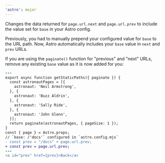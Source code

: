 ```yaml
---
'astro': major
---
```


Changes the data returned for `page.url.next` and `page.url.prev` to include the value set for `base` in your Astro config. 

Previously, you had to manually prepend your configured value for `base` to the URL path.  Now, Astro automatically includes your `base` value in `next` and `prev` URLs.

If you are using the `paginate()` function for "previous" and "next" URLs, remove any existing `base` value as it is now added for you:

```diff
---
export async function getStaticPaths({ paginate }) {
  const astronautPages = [{
    astronaut: 'Neil Armstrong',
  }, {
    astronaut: 'Buzz Aldrin',
  }, {
    astronaut: 'Sally Ride',
  }, {
    astronaut: 'John Glenn',
  }];
  return paginate(astronautPages, { pageSize: 1 });
}
const { page } = Astro.props;
// `base: /'docs'` configured in `astro.config.mjs` 
- const prev = "/docs" + page.url.prev;
+ const prev = page.url.prev;
---
<a id="prev" href={prev}>Back</a>
```

